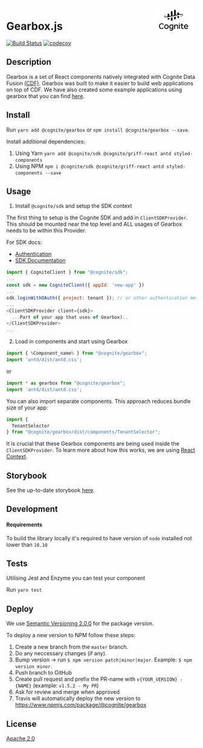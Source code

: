 <a href="https://cognite.com/">
    <img src="./cognite_logo.png" alt="Cognite logo" title="Cognite" align="right" height="80" />
</a>

Gearbox.js
==========================
[![Build Status](https://travis-ci.org/cognitedata/gearbox.js.svg?branch=master)](https://travis-ci.org/cognitedata/gearbox.js)
[![codecov](https://codecov.io/gh/cognitedata/gearbox.js/branch/master/graph/badge.svg)](https://codecov.io/gh/cognitedata/gearbox.js)

## Description

Gearbox is a set of React components natively integrated with Cognite Data Fusion [(CDF)](https://cognite.com/cognite/cognite-data-fusion/). Gearbox was built to make it easier to build web applications on top of CDF. We have also created some example applications using gearbox that you can find [here](https://github.com/cognitedata/javascript-getting-started).

## Install

Run `yarn add @cognite/gearbox` or `npm install @cognite/gearbox --save`.

Install additional dependencies:
1.  Using Yarn `yarn add @cognite/sdk @cognite/griff-react antd styled-components`
2.  Using NPM `npm i @cognite/sdk @cognite/griff-react antd styled-components --save`

## Usage
1. Install `@cognite/sdk` and setup the SDK context

The first thing to setup is the Cognite SDK and add in `ClientSDKProvider`. This should be mounted near the top level and ALL usages of Gearbox needs to be within this Provider.

For SDK docs: 
- [Authentication](https://github.com/cognitedata/cognitesdk-js/blob/HEAD/guides/authentication.md)
- [SDK Documentation](https://cognitedata.github.io/cognitesdk-js/)
```js
import { CogniteClient } from "@cognite/sdk";
...
const sdk = new CogniteClient({ appId: 'new-app' })
...
sdk.loginWithOAuth({ project: tenant }); // or other authentication methods
...
<ClientSDKProvider client={sdk}>
  ...Part of your app that uses of Gearbox)..
</ClientSDKProvider>
...
```
2. Load in components and start using Gearbox
```js
import { %Component_name% } from "@cognite/gearbox";
import 'antd/dist/antd.css';
```
or
```js
import * as gearbox from "@cognite/gearbox";
import 'antd/dist/antd.css';
```
You can also import separate components. This approach reduces bundle size of your app:
```js
import {
  TenantSelector
} from "@cognite/gearbox/dist/components/TenantSelector";
```
It is crucial that these Gearbox components are being used inside the `ClientSDKProvider`. To learn more about how this works, we are using [React Context](https://reactjs.org/docs/context.html).

## Storybook

See the up-to-date storybook [here](https://cognitedata.github.io/gearbox.js).

## Development

#### Requirements

To build the library locally it's required to have version of `node` installed not lower than `10.10`

## Tests

Utilising Jest and Enzyme you can test your component

Run `yarn test`

## Deploy

We use [Semantic Versioning 2.0.0](https://semver.org/) for the package version.

To deploy a new version to NPM follow these steps:
1. Create a new branch from the `master` branch.
2. Do any neccessary changes (if any).
3. Bump version -> run `$ npm version patch|minor|major`. Example: `$ npm version minor`.
4. Push branch to GitHub
5. Create pull request and prefix the PR-name with `v{YOUR_VERSION} - {NAME}` (example: `v1.5.2 - My PR`)
6. Ask for review and merge when approved
7. Travis will automatically deploy the new version to https://www.npmjs.com/package/@cognite/gearbox

## License

[Apache 2.0](https://www.apache.org/licenses/LICENSE-2.0)
